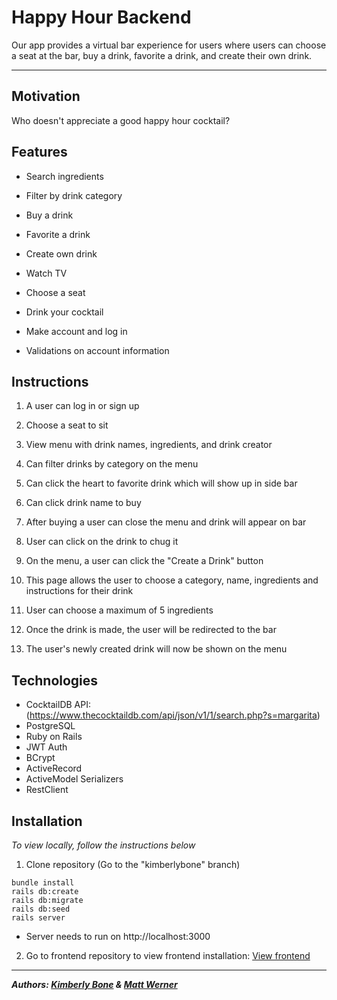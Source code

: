 # **Happy Hour Backend**

Our app provides a virtual bar experience for users where users can choose a seat at the bar, buy a drink, favorite a drink, and create their own drink.

---

## Motivation
Who doesn't appreciate a good happy hour cocktail?

## Features
- Search ingredients

- Filter by drink category
- Buy a drink
- Favorite a drink
- Create own drink
- Watch TV
- Choose a seat
- Drink your cocktail
- Make account and log in
- Validations on account information

## Instructions
1. A user can log in or sign up

2. Choose a seat to sit
3. View menu with drink names, ingredients, and drink creator
4. Can filter drinks by category on the menu
5. Can click the heart to favorite drink which will show up in side bar
6. Can click drink name to buy
7. After buying a user can close the menu and drink will appear on bar
8. User can click on the drink to chug it
9. On the menu, a user can click the "Create a Drink" button
10. This page allows the user to choose a category, name, ingredients and instructions for their drink
11. User can choose a maximum of 5 ingredients
12. Once the drink is made, the user will be redirected to the bar
13. The user's newly created drink will now be shown on the menu

## Technologies
- CocktailDB API: (https://www.thecocktaildb.com/api/json/v1/1/search.php?s=margarita)
- PostgreSQL
- Ruby on Rails
- JWT Auth
- BCrypt
- ActiveRecord
- ActiveModel Serializers
- RestClient

## Installation
<!-- *To view live version, go to this URL:[]()* -->

*To view locally, follow the instructions below*
1. Clone repository (Go to the "kimberlybone" branch)

  ```
  bundle install
  rails db:create
  rails db:migrate
  rails db:seed
  rails server
  ```
- Server needs to run on http://localhost:3000

2. Go to frontend repository to view frontend installation: [View frontend](https://github.com/kimberlybone/happy-hour-frontend)

---
***Authors: [Kimberly Bone](https://github.com/kimberlybone) & [Matt Werner](https://github.com/mrwerner392)***
